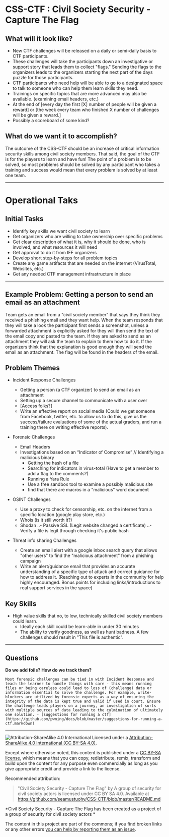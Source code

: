 # CSS-CTF : Civil Society Security - Capture The Flag

## What will it look like?

- New CTF challenges will be released on a daily or semi-daily basis to CTF participants.
- These challenges will take the participants down an investigative or support story that leads them to collect "flags." Sending the flags to the organizers leads to the organizers starting the next part of the days puzzle for those participants.
- CTF participants who need help will be able to go to a designated space to talk to someone who can help them learn skills they need.
- Trainings on specific topics that are more advanced may also be available. (examining email headers, etc.)
- At the end of [every day the first [X] number of people will be given a reward] or [the week every team who finished X number of challenges will be given a reward.]
- Possibly a scoreboard of some kind?

## What do we want it to accomplish?

The outcome of the CSS-CTF should be an increase of critical information security skills among civil society members. That said, the goal of the CTF is for the players to learn and have fun! The point of a problem is to be solved, so most problems should be solved by any participant who takes a training and success would mean that every problem is solved by at least one team.


----

# Operational Taks

## Initial Tasks

* Identify key skills we want civil society to learn
* Get organizers who are willing to take ownership over specific problems
* Get clear description of what it is, why it should be done, who is involved, and what resources it will need
* Get approval to do it from IFF organizers
* Develop short step-by-steps for all problem topics
* Create any game artifacts that are needed on the internet (VirusTotal, Websites, etc.)
* Get any needed CTF management infrastructure in place

----

## Example Problem: Getting a person to send an email as an attachment

Team gets an email from a "civil society member" that says they think they received a phishing email and they want help. When the team responds that they will take a look the participant first sends a screenshot, unless a forwarded attachment is explicitly asked for they will then send the text of the email copy and pasted to the team. If they are asked to send as an attachment they will ask the team to explain to them how to do it. If the organizers think that the explanation is good enough they will send the email as an attachment. The flag will be found in the headers of the email.


## Problem Themes

- Incident Response Challenges
  - Getting a person (a CTF organizer) to send an email as an attachment
  - Setting up a secure channel to communicate with a user over
  - [Access folks?]
  - Write an effective report on social media (Could we get someone from Facebook, twitter, etc. to allow us to do this, give us the success/failure evaluations of some of the actual graders, and run a training there on writing effective reports).

- Forensic Challenges
  - Email Headers
  - Investigations based on an “Indicator of Compromise” // Identifying a malicious binary
    - Getting the hash of a file
    - Searching for indicators in virus-total (Have to get a member to add a flag to the comments?)
    - Running a Yara Rule
    - Use a free sandbox tool to examine a possibly malicious site
    - find that there are macros in a "malicious" word document

- OSINT Challenges
  - Use a proxy to check for censorship, etc. on the internet from a specific location (google play store, etc.)
  - Whois (is it still worth it?)
  - Shodan
..- Passive SSL (Legit website changed a certificate)
..- Verify a file is legit through checking it's public hash

- Threat info sharing Challenges
  - Create an email alert with a google inbox search query that allows "other users" to find the "malicious attachment" from a phishing campaign
  - Write an alert/guidance email that provides an accurate understanding of a specific type of attack and correct guidance for how to address it. (Reaching out to experts in the community for help highly encouraged. Bonus points for including links/introductions to real support services in the space)


## Key Skills

- High value skills that no, to low, technically skilled civil society members could learn.
  - Ideally each skill could be learn-able in under 30 minutes
  - The ability to verify goodness, as well as hunt badness. A few challenges should result in "This file is authentic".

----

## Questions

**Do we add foils? How do we track them?**

    Most forensic challenges can be tied in with Incident Response and teach the learner to handle things with care - this means running files or being careless could lead to loss of (challenge) data or information essential to solve the challenge. For example, write-blockers are utilized by forensic experts as a way of ensuring the integrity of the data is kept true and valid if used in court. Ensure the challenge leads players on a journey, an investigation of sorts with multiple sources of data leading to the culmination of ultimately one solution. - [suggestions for running a ctf](https://github.com/pwning/docs/blob/master/suggestions-for-running-a-ctf.markdown)



----

![Attribution-ShareAlike 4.0 International](https://licensebuttons.net/l/by-sa/3.0/88x31.png "(CC BY-SA 4.0)")
Licensed under a [Attribution-ShareAlike 4.0 International (CC BY-SA 4.0)](https://creativecommons.org/licenses/by-sa/4.0/).

Except where otherwise noted, this content is published under a [CC BY-SA license](https://creativecommons.org/licenses/by-sa/4.0/), which means that you can copy, redistribute, remix, transform and build upon the content for any purpose even commercially as long as you give appropriate credit and provide a link to the license.

Recommended attribution:

> "Civil Society Security - Capture The Flag" by A group of security for civil society actors is licensed under CC BY SA 4.0. Available at
> https://github.com/seamustuohy/CSS-CTF/blob/master/README.md

*Civil Society Security - Capture The Flag has been created as a project of a group of security for civil society actors *

The content in this project are part of the commons; if you find broken links or any other errors  [you can help by reporting them as an issue](https://github.com/seamustuohy/CSS-CTF/issues).
